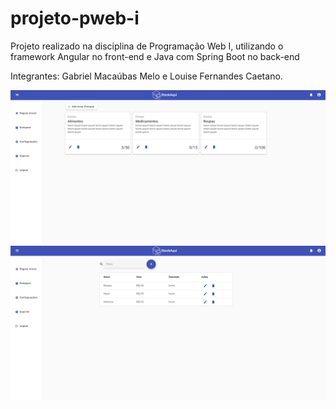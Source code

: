 # projeto-pweb-i
 Projeto realizado na disciplina de Programação Web I, utilizando o framework Angular no front-end e Java com Spring Boot no back-end

 Integrantes: Gabriel Macaúbas Melo e Louise Fernandes Caetano.
 
![Screenshot1](Screenshot_1.png)
![Screenshot2](Screenshot_2.png)

